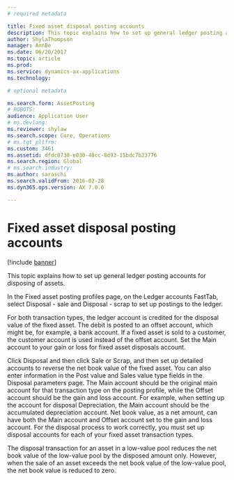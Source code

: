 ```yaml
---
# required metadata

title: Fixed asset disposal posting accounts
description: This topic explains how to set up general ledger posting accounts for disposing of assets.
author: ShylaThompson
manager: AnnBe
ms.date: 06/20/2017
ms.topic: article
ms.prod: 
ms.service: dynamics-ax-applications
ms.technology: 

# optional metadata

ms.search.form: AssetPosting
# ROBOTS: 
audience: Application User
# ms.devlang: 
ms.reviewer: shylaw
ms.search.scope: Core, Operations
# ms.tgt_pltfrm: 
ms.custom: 3461
ms.assetid: dfdc0730-e030-48cc-8d93-15bdc7b23776
ms.search.region: Global
# ms.search.industry: 
ms.author: saraschi
ms.search.validFrom: 2016-02-28
ms.dyn365.ops.version: AX 7.0.0

---
```


# Fixed asset disposal posting accounts

[!include [banner](../includes/banner.md)]

This topic explains how to set up general ledger posting accounts for disposing of assets.

In the Fixed asset posting profiles page, on the Ledger accounts FastTab, select Disposal - sale and Disposal - scrap to set up postings to the ledger.

For both transaction types, the ledger account is credited for the disposal value of the fixed asset. The debit is posted to an offset account, which might be, for example, a bank account. If a fixed asset is sold to a customer, the customer account is used instead of the offset account. Set the Main account to your gain or loss for fixed asset disposals account. 

Click Disposal and then click Sale or Scrap, and then set up detailed accounts to reverse the net book value of the fixed asset. You can also enter information in the Post value and Sales value type fields in the Disposal parameters page. The Main account should be the original main account for that transaction type on the posting profile, while the Offset account should be the gain and loss account. For example, when setting up the account for disposal Depreciation, the Main account should be the accumulated depreciation account.  Net book value, as a net amount, can have both the Main account and Offset account set to the gain and loss account.  For the disposal process to work correctly, you must set up disposal accounts for each of your fixed asset transaction types. 

The disposal transaction for an asset in a low-value pool reduces the net book value of the low-value pool by the disposed amount only. However, when the sale of an asset exceeds the net book value of the low-value pool, the net book value is reduced to zero.





